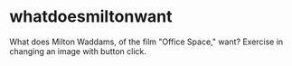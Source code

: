 # whatdoesmiltonwant
What does Milton Waddams, of the film "Office Space," want?  Exercise in changing an image with button click.
